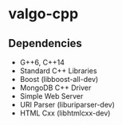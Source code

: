 # valgo-cpp

## Dependencies

* G++6, C++14
* Standard C++ Libraries
* Boost (libboost-all-dev)
* MongoDB C++ Driver
* Simple Web Server
* URI Parser (liburiparser-dev)
* HTML Cxx (libhtmlcxx-dev)